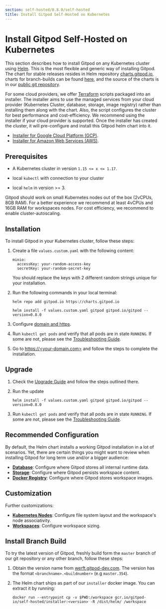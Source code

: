 ```yaml
---
section: self-hosted/0.8.0/self-hosted
title: Install Gitpod Self-Hosted on Kubernetes
---
```


<script context="module">
  export const prerender = true;
</script>

# Install Gitpod Self-Hosted on Kubernetes

This section describes how to install Gitpod on any Kubernetes cluster using [Helm](https://helm.sh). This is the most flexible and generic way of installing Gitpod. The chart for stable releases resides in Helm repository [charts.gitpod.io](https://charts.gitpod.io), charts for branch-builds can be found [here](#install-branch-build), and the source of the charts is in our [public git repository](https://github.com/gitpod-io/gitpod/blob/master/chart/).

For some cloud providers, we offer [Terraform](https://www.terraform.io/) scripts packaged into an installer. The installer aims to use the managed services from your cloud provider (Kubernetes Cluster, database, storage, image registry) rather than installing them along with the chart. Also, the script configures the cluster for best performance and cost-efficiency. We recommend using the installer if your cloud provider is supported. Once the installer has created the cluster, it will pre-configure and install this Gitpod helm chart into it.

- [Installer for Google Cloud Platform (GCP)](./install-on-gcp-script).
- [Installer for Amazon Web Services (AWS)](./install-on-aws-script).

## Prerequisites

- A Kubernetes cluster in version `1.15 <= x <= 1.17`.

- local `kubectl` with connection to your cluster

- local `helm` in version >= 3.

Gitpod should work on small Kubernetes nodes out of the box (2vCPUs, 8GB RAM). For a better experience we recommend at least 4vCPUs and 16GB RAM for workspaces nodes. For cost efficiency, we recommend to enable cluster-autoscaling.

## Installation

To install Gitpod in your Kubernetes cluster, follow these steps:

1. Create a file `values.custom.yaml` with the following content:

   ```
   minio:
     accessKey: your-random-access-key
     secretKey: your-random-secret-key
   ```

   You should replace the keys with 2 different random strings unique for your installation.

1. Run the following commands in your local terminal:

   ```console
   helm repo add gitpod.io https://charts.gitpod.io

   helm install -f values.custom.yaml gitpod gitpod.io/gitpod --version=0.8.0
   ```

1. Configure [domain and https](./configure-ingress).

1. Run `kubectl get pods` and verify that all pods are in state `RUNNING`. If some are not, please see the [Troubleshooting Guide](./troubleshooting).

1. Go to [https://\<your-domain.com\>](https://<your-domain.com>) and follow the steps to complete the installation.

## Upgrade

1.  Check the [Upgrade Guide](./upgrade) and follow the steps outlined there.

1.  Run the update

    ```console
    helm install -f values.custom.yaml gitpod gitpod.io/gitpod --version=0.8.0
    ```

1.  Run `kubectl get pods` and verify that all pods are in state `RUNNING`. If some are not, please see the [Troubleshooting Guide](./troubleshooting).

## Recommended Configuration

By default, the Helm chart installs a working Gitpod installation in a lot of scenarios. Yet, there are certain things you might want to review when installing Gitpod for long term use and/or a bigger audience:

- [**Database**](./database): Configure where Gitpod stores all internal runtime data.
- [**Storage**](./storage): Configure where Gitpod persists workspace content.
- [**Docker Registry**](./docker-registry): Configure where Gitpod stores workspace images.

## Customization

Further customizations:

- [**Kubernetes Nodes**](./nodes): Configure file system layout and the workspace's node associativity.
- [**Workspaces**](./workspaces): Configure workspace sizing.

## Install Branch Build

To try the latest version of Gitpod, freshly build form the `master` branch of our git repository or any other branch, follow these steps:

1. Obtain the version name from [werft.gitpod-dev.com](https://werft.gitpod-dev.com). The version has the format `<branchname>.<buildnumber>` (e.g `master.354`).

2. The Helm chart ships as part of our `installer` docker image. You can extract it by running:
   ```console
   docker run --entrypoint cp -v $PWD:/workspace gcr.io/gitpod-io/self-hosted/installer:<version> -R /dist/helm/ /workspace
   ```
